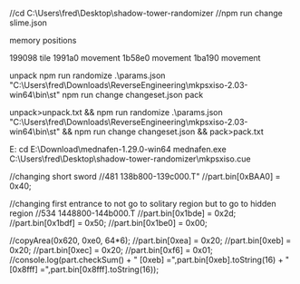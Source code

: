 
//cd C:\Users\fred\Desktop\shadow-tower-randomizer
//npm run change slime.json

memory positions

199098 tile
1991a0 movement
1b58e0 movement
1ba190 movement


unpack
npm run randomize .\params.json "C:\Users\fred\Downloads\ReverseEngineering\mkpsxiso-2.03-win64\bin\st"
npm run change changeset.json
pack

unpack>unpack.txt && npm run randomize .\params.json "C:\Users\fred\Downloads\ReverseEngineering\mkpsxiso-2.03-win64\bin\st" && npm run change changeset.json && pack>pack.txt

E:
cd E:\Download\mednafen-1.29.0-win64
mednafen.exe C:\Users\fred\Desktop\shadow-tower-randomizer\mkpsxiso.cue

//changing short sword
//481 138b800-139c000.T"
//part.bin[0xBAA0] = 0x40;

//changing first entrance to not go to solitary region but to go to hidden region
//534 1448800-144b000.T
//part.bin[0x1bde] = 0x2d;
//part.bin[0x1bdf] = 0x50;
//part.bin[0x1be0] = 0x00;

//copyArea(0x620, 0xe0, 64*6);
//part.bin[0xea] = 0x20;
//part.bin[0xeb] = 0x20;
//part.bin[0xec] = 0x20;
//part.bin[0xf6] = 0x01;
//console.log(part.checkSum() + " [0xeb] =",part.bin[0xeb].toString(16) + " [0x8fff] =",part.bin[0x8fff].toString(16));

